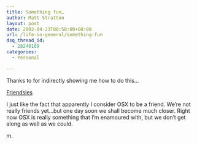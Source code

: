 ```yaml
---
title: Something fun…
author: Matt Stratton
layout: post
date: 2002-04-23T00:58:00+00:00
url: /life-in-general/something-fun
dsq_thread_id:
  - 28240109
categories:
  - Personal

---
```

Thanks to for indirectly showing me how to do this&#8230;

[Friendsies][1]

I just like the fact that apparently I consider OSX to be a friend. We&#8217;re not really friends yet&#8230;but one day soon we shall become much closer. Right now OSX is really something that I&#8217;m enamoured with, but we don&#8217;t get along as well as we could.

m.

 [1]: https://www.livejournal.com/directory.bml?loc_cn=&loc_st=&loc_ci=&ut_days=&age_min=&age_max=&int_like=&fr_user=&fro_user=mugsy1274&opt_format=pics&opt_sort=ut&opt_pagesize=50